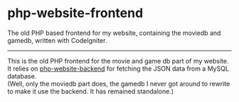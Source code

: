 php-website-frontend
====================

The old PHP based frontend for my website, containing the moviedb and gamedb, written with CodeIgniter.

---

This is the old PHP frontend for the movie and game db part of my website.  
It relies on [php-website-backend](https://github.com/JamesClonk/php-website-backend) for fetching the JSON data from a MySQL database.  
(Well, only the moviedb part does, the gamedb I never got around to rewrite to make it use the backend. It has remained standalone.)
